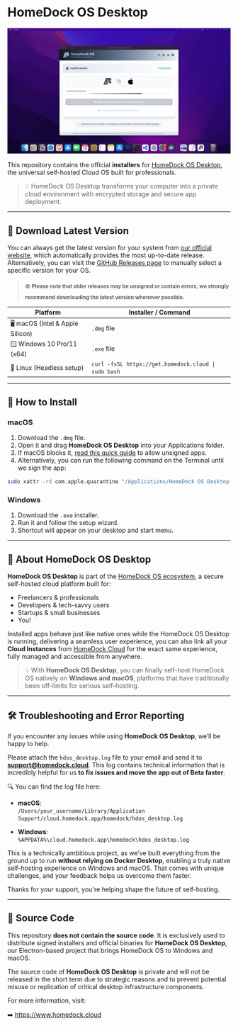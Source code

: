 # HomeDock OS Desktop

![HomeDock OS Desktop Running on macOS ARM64](https://raw.githubusercontent.com/BansheeTech/Logo/refs/heads/main/homedock-os/desktop-screen-mac.webp "HomeDock OS Desktop Running on macOS ARM64")

This repository contains the official **installers** for [HomeDock OS Desktop](https://www.homedock.cloud), the universal self-hosted Cloud OS built for professionals.

> 💡 HomeDock OS Desktop transforms your computer into a private cloud environment with encrypted storage and secure app deployment.

---

## 🔽 Download Latest Version

You can always get the latest version for your system from [our official website](https://www.homedock.cloud/install/), which automatically provides the most up-to-date release. Alternatively, you can visit the [GitHub Releases page](https://github.com/BansheeTech/HomeDock-OS-Desktop-Releases/releases) to manually select a specific version for your OS.

><sub>🟢 __Please note that older releases may be unsigned or contain errors, we strongly recommend downloading the latest version whenever possible.__</sub>


| Platform                         | Installer / Command                                  |
| -------------------------------- | ---------------------------------------------------- |
| 🖥️ macOS (Intel & Apple Silicon) | `.dmg` file                                          |
| 🪟 Windows 10 Pro/11 (x64)           | `.exe` file                                          |
| 🐧 Linux (Headless setup)        | `curl -fsSL https://get.homedock.cloud \| sudo bash` |

---

## 📌 How to Install

### macOS

1. Download the `.dmg` file.
2. Open it and drag **HomeDock OS Desktop** into your Applications folder.
3. If macOS blocks it, [read this quick guide](https://support.apple.com/en-us/HT202491) to allow unsigned apps.
4. Alternatively, you can run the following command on the Terminal until we sign the app:

```bash
sudo xattr -rd com.apple.quarantine "/Applications/HomeDock OS Desktop.app"
```

### Windows

1. Download the `.exe` installer.
2. Run it and follow the setup wizard.
3. Shortcut will appear on your desktop and start menu.

---

## 📣 About HomeDock OS Desktop

**HomeDock OS Desktop** is part of the [HomeDock OS ecosystem](https://www.homedock.cloud), a secure self-hosted cloud platform built for:

- Freelancers & professionals
- Developers & tech-savvy users
- Startups & small businesses
- You!

Installed apps behave just like native ones while the HomeDock OS Desktop is running, delivering a seamless user experience, you can also link all your **Cloud Instances** from [HomeDock Cloud](https://dashboard.homedock.cloud/plans) for the exact same experience, fully managed and accessible from anywhere.

> 💡 With **HomeDock OS Desktop**, you can finally self-host HomeDock OS natively on **Windows and macOS**, platforms that have traditionally been off-limits for serious self-hosting.

---

## 🛠️ Troubleshooting and Error Reporting

If you encounter any issues while using **HomeDock OS Desktop**, we’ll be happy to help.

Please attach the `hdos_desktop.log` file to your email and send it to **support@homedock.cloud**. This log contains technical information that is incredibly helpful for us **to fix issues and move the app out of Beta faster**.

🔍 You can find the log file here:

- **macOS**:  
  `/Users/your_username/Library/Application Support/cloud.homedock.app/homedock/hdos_desktop.log`

- **Windows**:  
  `%APPDATA%\cloud.homedock.app\homedock\hdos_desktop.log`

This is a technically ambitious project, as we’ve built everything from the ground up to run **without relying on Docker Desktop**, enabling a truly native self-hosting experience on Windows and macOS. That comes with unique challenges, and your feedback helps us overcome them faster.

Thanks for your support, you're helping shape the future of self-hosting.

---

## 🚨 Source Code

This repository **does not contain the source code**. It is exclusively used to distribute signed installers and official binaries for **HomeDock OS Desktop**, our Electron-based project that brings HomeDock OS to Windows and macOS.

The source code of **HomeDock OS Desktop** is private and will not be released in the short term due to strategic reasons and to prevent potential misuse or replication of critical desktop infrastructure components.

For more information, visit:

➡️ https://www.homedock.cloud
